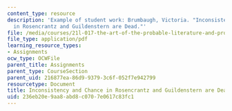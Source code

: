 ```yaml
---
content_type: resource
description: 'Example of student work: Brumbaugh, Victoria. "Inconsistency and Chance
  in Rosencrantz and Guildenstern are Dead."'
file: /media/courses/21l-017-the-art-of-the-probable-literature-and-probability-spring-2008/236eb20e9aa8abd8c0707e0617c83fc1_essay3_brumbaugh.pdf
file_type: application/pdf
learning_resource_types:
- Assignments
ocw_type: OCWFile
parent_title: Assignments
parent_type: CourseSection
parent_uid: 216877ea-86d9-9379-3c6f-052f7e942799
resourcetype: Document
title: Inconsistency and Chance in Rosencrantz and Guildenstern are Dead
uid: 236eb20e-9aa8-abd8-c070-7e0617c83fc1
---
```

